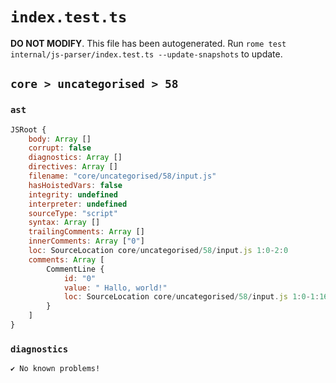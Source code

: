 # `index.test.ts`

**DO NOT MODIFY**. This file has been autogenerated. Run `rome test internal/js-parser/index.test.ts --update-snapshots` to update.

## `core > uncategorised > 58`

### `ast`

```javascript
JSRoot {
	body: Array []
	corrupt: false
	diagnostics: Array []
	directives: Array []
	filename: "core/uncategorised/58/input.js"
	hasHoistedVars: false
	integrity: undefined
	interpreter: undefined
	sourceType: "script"
	syntax: Array []
	trailingComments: Array []
	innerComments: Array ["0"]
	loc: SourceLocation core/uncategorised/58/input.js 1:0-2:0
	comments: Array [
		CommentLine {
			id: "0"
			value: " Hallo, world!"
			loc: SourceLocation core/uncategorised/58/input.js 1:0-1:16
		}
	]
}
```

### `diagnostics`

```
✔ No known problems!

```
